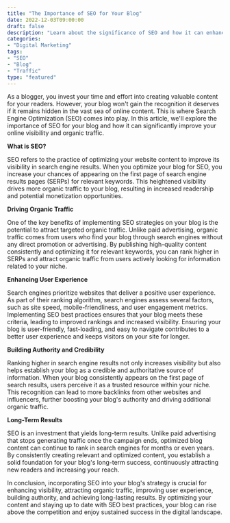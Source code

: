 ```yaml
---
title: "The Importance of SEO for Your Blog"
date: 2022-12-03T09:00:00
draft: false
description: "Learn about the significance of SEO and how it can enhance your blog's visibility and organic traffic."
categories:
- "Digital Marketing"
tags:
- "SEO"
- "Blog"
- "Traffic"
type: "featured"
---
```


As a blogger, you invest your time and effort into creating valuable content for your readers. However, your blog won't gain the recognition it deserves if it remains hidden in the vast sea of online content. This is where Search Engine Optimization (SEO) comes into play. In this article, we'll explore the importance of SEO for your blog and how it can significantly improve your online visibility and organic traffic.

**What is SEO?**

SEO refers to the practice of optimizing your website content to improve its visibility in search engine results. When you optimize your blog for SEO, you increase your chances of appearing on the first page of search engine results pages (SERPs) for relevant keywords. This heightened visibility drives more organic traffic to your blog, resulting in increased readership and potential monetization opportunities.

**Driving Organic Traffic**

One of the key benefits of implementing SEO strategies on your blog is the potential to attract targeted organic traffic. Unlike paid advertising, organic traffic comes from users who find your blog through search engines without any direct promotion or advertising. By publishing high-quality content consistently and optimizing it for relevant keywords, you can rank higher in SERPs and attract organic traffic from users actively looking for information related to your niche.

**Enhancing User Experience**

Search engines prioritize websites that deliver a positive user experience. As part of their ranking algorithm, search engines assess several factors, such as site speed, mobile-friendliness, and user engagement metrics. Implementing SEO best practices ensures that your blog meets these criteria, leading to improved rankings and increased visibility. Ensuring your blog is user-friendly, fast-loading, and easy to navigate contributes to a better user experience and keeps visitors on your site for longer.

**Building Authority and Credibility**

Ranking higher in search engine results not only increases visibility but also helps establish your blog as a credible and authoritative source of information. When your blog consistently appears on the first page of search results, users perceive it as a trusted resource within your niche. This recognition can lead to more backlinks from other websites and influencers, further boosting your blog's authority and driving additional organic traffic.

**Long-Term Results**

SEO is an investment that yields long-term results. Unlike paid advertising that stops generating traffic once the campaign ends, optimized blog content can continue to rank in search engines for months or even years. By consistently creating relevant and optimized content, you establish a solid foundation for your blog's long-term success, continuously attracting new readers and increasing your reach.

In conclusion, incorporating SEO into your blog's strategy is crucial for enhancing visibility, attracting organic traffic, improving user experience, building authority, and achieving long-lasting results. By optimizing your content and staying up to date with SEO best practices, your blog can rise above the competition and enjoy sustained success in the digital landscape.
